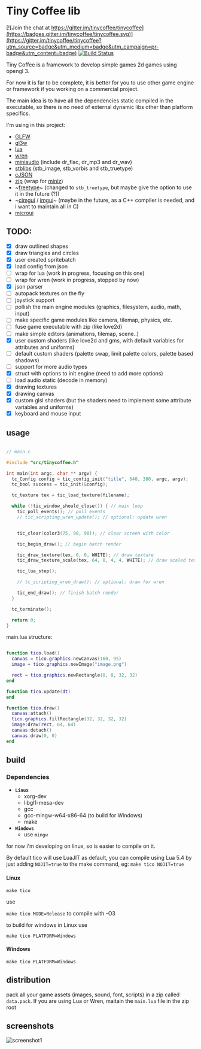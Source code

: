 # Tiny Coffee lib

[![Join the chat at https://gitter.im/tinycoffee/tinycoffee](https://badges.gitter.im/tinycoffee/tinycoffee.svg)](https://gitter.im/tinycoffee/tinycoffee?utm_source=badge&utm_medium=badge&utm_campaign=pr-badge&utm_content=badge)
[![Build Status](https://travis-ci.org/canoi12/tinycoffee.svg?branch=master)](https://travis-ci.org/canoi12/tinycoffee)

Tiny Coffee is a framework to develop simple games 2d games using opengl 3.

For now it is far to be complete, it is better for you to use other game engine or framework if you working on a commercial project.

The main idea is to have all the dependencies static compiled in the executable, so there is no need of external dynamic libs other than platform specifics.

I'm using in this project:

- [GLFW](https://www.glfw.org/)
- [gl3w](https://github.com/skaslev/gl3w)
- [lua](https://www.lua.org/)
- [wren](http://wren.io/)
- [miniaudio](https://github.com/dr-soft/miniaudio/) (include dr_flac, dr_mp3 and dr_wav)
- [stblibs](https://github.com/nothings/stb) (stb_image, stb_vorbis and stb_truetype)
- [cJSON](https://github.com/DaveGamble/cJSON)
- [zip](https://github.com/kuba--/zip) (wrap for [miniz](https://github.com/richgel999/miniz))
- ~[freetype](https://www.freetype.org/)~ (changed to `stb_truetype`, but maybe give the option to use it in the future (?))
- ~[cimgui](https://github.com/cimgui/cimgui/) / [imgui](https://github.com/ocornut/imgui/)~ (maybe in the future, as a C++ compiler is needed, and i want to maintain all in C)
- [microui](https://github.com/rxi/microui)

## TODO:

- [x] draw outlined shapes
- [x] draw triangles and circles
- [x] user created spritebatch
- [x] load config from json
- [ ] wrap for lua (work in progress, focusing on this one)
- [ ] wrap for wren (work in progress, stopped by now)
- [x] json parser
- [ ] autopack textures on the fly
- [ ] joystick support
- [ ] pollish the main engine modules (graphics, filesystem, audio, math, input)
- [ ] make specific game modules like camera, tilemap, physics, etc.
- [ ] fuse game executable with zip (like love2d)
- [ ] make simple editors (animations, tilemap, scene..)
- [x] user custom shaders (like love2d and gms, with default variables for attributes and uniforms)
- [ ] default custom shaders (palette swap, limit palette colors, palette based shadows)
- [ ] support for more audio types
- [x] struct with options to init engine (need to add more options)
- [ ] load audio static (decode in memory)
- [x] drawing textures
- [x] drawing canvas
- [x] custom glsl shaders (but the shaders need to implement some attribute variables and uniforms)
- [x] keyboard and mouse input

## usage

```c

// main.c

#include "src/tinycoffee.h"

int main(int argc, char ** argv) {
  tc_Config config = tic_config_init("title", 640, 380, argc, argv);
  tc_bool success = tic_init(&config);

  tc_texture tex = tic_load_texture(filename);

  while (!tic_window_should_close()) { // main loop
    tic_poll_events(); // poll events
    // tic_scripting_wren_update(); // optional: update wren


    tic_clear(color3(75, 90, 90)); // clear screen with color

    tic_begin_draw(); // begin batch render

    tic_draw_texture(tex, 0, 0, WHITE); // draw texture
    tic_draw_texture_scale(tex, 64, 0, 4, 4, WHITE); // draw scaled texture

    tic_lua_step();

    // tc_scripting_wren_draw(); // optional: draw for wren

    tic_end_draw(); // finish batch render
  }

  tc_terminate();

  return 0;
}

```

main.lua structure:

```lua

function tico.load()
  canvas = tico.graphics.newCanvas(160, 95)
  image = tico.graphics.newImage("image.png")

  rect = tico.graphics.newRectangle(0, 0, 32, 32)
end

function tico.update(dt)
end

function tico.draw()
  canvas:attach()
  tico.graphics.fillRectangle(32, 32, 32, 32)
  image:draw(rect, 64, 64)
  canvas:detach()
  canvas:draw(0, 0)
end

```

## build

### Dependencies
  - **`Linux`**
    - xorg-dev
    - libgl1-mesa-dev
    - gcc
    - gcc-mingw-w64-x86-64 (to build for Windows)
    - make
  - **`Windows`**
    - use `mingw`

for now i'm developing on linux, so is easier to compile on it. 

By default tico will use LuaJIT as default, you can compile using Lua 5.4 by just adding
`NOJIT=true` to the make command, eg: `make tico NOJIT=true`

#### Linux

`make tico`

use

`make tico MODE=Release` to compile with -O3

to build for windows in Linux use

`make tico PLATFORM=Windows`

#### Windows

`make tico PLATFORM=Windows`


## distribution

pack all your game assets (images, sound, font, scripts) in a zip called `data.pack`.
If you are using Lua or Wren, maitain the `main.lua` file in the zip root

## screenshots

![screenshot1](https://user-images.githubusercontent.com/15099243/82740604-ba664400-9d20-11ea-9e89-45dc15a7282f.png)
